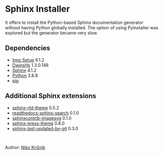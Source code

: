 # Sphinx Installer
It offers to install the Python-based Sphinx documentation generator without having Python globally installed.
The option of using PyInstaller was explored but the generator became very slow.

## Dependencies
- [Inno Setup](https://jrsoftware.org/isinfo.php) 6.1.2
- [DwinsHs](https://www.han-soft.com/dwinshs.php) 1.3.0.148
- [Sphinx](https://pypi.org/project/Sphinx/) 4.1.2
- [Python](https://www.python.org/) 3.8.8
- [pip](https://pypi.org/project/pip/)

## Additional Sphinx extensions
- [sphinx-rtd-theme](https://pypi.org/project/sphinx-rtd-theme/) 0.5.2
- [readthedocs-sphinx-search](https://pypi.org/project/readthedocs-sphinx-search/) 0.1.0
- [sphinxcontrib-imagesvg](https://pypi.org/project/sphinxcontrib-imagesvg/) 0.1.0
- [sphinx-press-theme](https://pypi.org/project/sphinx-press-theme/) 0.8.0
- [sphinx-last-updated-by-git](https://pypi.org/project/sphinx-last-updated-by-git/) 0.3.0

<br>

Author: [Niko Križnik](https://www.linkedin.com/in/niko-kri%C5%BEnik-711a2914b/)
